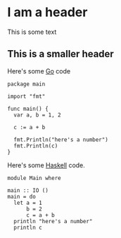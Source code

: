 # I am a header

This is some text

## This is a smaller header

Here's some [Go](https://go.dev) code

```{ .go }
package main

import "fmt"

func main() {
  var a, b = 1, 2

  c := a + b

  fmt.Println("here's a number")
  fmt.Println(c)
}
```

Here's some [Haskell](https://www.haskell.org) code.

```{ .haskell }
module Main where

main :: IO ()
main = do
  let a = 1
      b = 2
      c = a + b
  println "here's a number"
  println c
```
